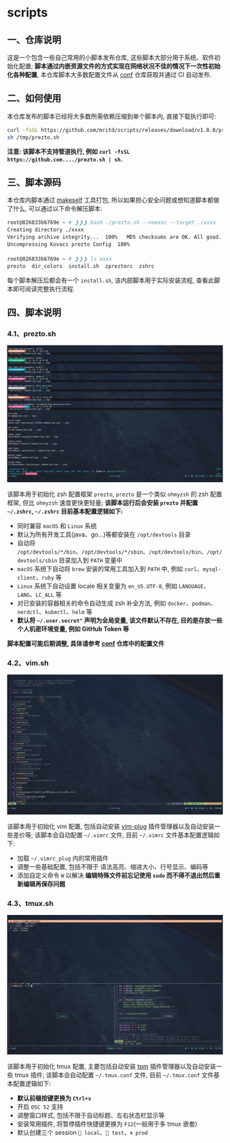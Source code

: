 # scripts

## 一、仓库说明

这是一个包含一些自己常用的小脚本发布仓库, 这些脚本大部分用于系统、软件初始化配置; **脚本通过内嵌资源文件的方式实现在网络状况不佳的情况下一次性初始化各种配置**,
本仓库脚本大多数配置文件从 [conf](https://github.com/mritd/conf) 仓库获取并通过 CI 自动发布.

## 二、如何使用

本仓库发布的脚本已经将大多数所需依赖压缩到单个脚本内, 直接下载执行即可:

```sh
curl -fsSL https://github.com/mritd/scripts/releases/download/v1.0.0/prezto.sh > /tmp/prezto.sh
sh /tmp/prezto.sh
```

**注意: 该脚本不支持管道执行, 例如 `curl -fsSL https://github.com..../prezto.sh | sh`.**

## 三、脚本源码

本仓库内脚本通过 [makeself](https://github.com/megastep/makeself) 工具打包, 所以如果担心安全问题或想知道脚本都做了什么, 可以通过以下命令解压脚本:

```sh
root@826833b6769e ~ # ❯❯❯ bash ./prezto.sh --noexec --target ./xxxx
Creating directory ./xxxx
Verifying archive integrity...  100%   MD5 checksums are OK. All good.
Uncompressing Kovacs prezto Config  100%

root@826833b6769e ~ # ❯❯❯ ls xxxx
prezto  dir_colors  install.sh  zpreztorc  zshrc
```

每个脚本解压后都会有一个 `install.sh`, 该内部脚本用于实际安装流程, 查看此脚本即可阅读完整执行流程.

## 四、脚本说明

### 4.1、prezto.sh

![prezto](images/prezto.jpeg)

该脚本用于初始化 zsh 配置框架 `prezto`, `prezto` 是一个类似 `ohmyzsh` 的 zsh 配置框架, 但比 `ohmyzsh` 速度更快更轻量; **该脚本运行后会安装 `prezto` 并配置 `~/.zshrc`, `~/.zshrc` 目前基本配置逻辑如下:**

- 同时兼容 `macOS` 和 `Linux` 系统
- 默认为所有开发工具(java、go...)等都安装在 `/opt/devtools` 目录
- 自动将 `/opt/devtools/*/bin`、`/opt/devtools/*/sbin`、`/opt/devtools/bin`、`/opt/devtools/sbin` 目录加入到 `PATH` 变量中
- `macOS` 系统下自动将 `brew` 安装的常用工具加入到 `PATH` 中, 例如 `curl`、`mysql-client`、`ruby` 等
- `Linux` 系统下自动设置 locale 相关变量为 `en_US.UTF-8`, 例如 `LANGUAGE`、`LANG`、`LC_ALL` 等
- 对已安装的容器相关的命令自动生成 zsh 补全方法, 例如 `docker`、`podman`、`nerdctl`、`kubectl`、`helm` 等
- **默认将 `~/.user.secret"` 声明为全局变量, 该文件默认不存在, 目的是存放一些个人机密环境变量, 例如 GitHub Token 等**

**脚本配置可能后期调整, 具体请参考 [conf](https://github.com/mritd/conf) 仓库中的配置文件**

### 4.2、vim.sh

![vim](images/vim.jpeg)

该脚本用于初始化 vim 配置, 包括自动安装 [vim-plug](https://github.com/junegunn/vim-plug) 插件管理器以及自动安装一些差价等; 该脚本会自动配置 `~/.vimrc` 文件, 目前 `~/.vimrc` 文件基本配置逻辑如下:

- 加载 `~/.vimrc_plug` 内的常用插件
- 调整一些基础配置, 包括不限于 语法高亮、缩进大小、行号显示、编码等
- 添加自定义命令 `W` 以解决 **编辑特殊文件前忘记使用 `sudo` 而不得不退出然后重新编辑再保存问题**

### 4.3、tmux.sh

![tmux](images/tmux.jpeg)

该脚本用于初始化 tmux 配置, 主要包括自动安装 [tpm](https://github.com/tmux-plugins/tpm) 插件管理器以及自动安装一些 tmux 插件; 该脚本会自动配置 `~/.tmux.conf` 文件, 目前 `~/.tmux.conf` 文件基本配置逻辑如下:

- **默认前缀按键更换为 `Ctrl+s`**
- 开启 `OSC 52` 支持
- 调整窗口样式, 包括不限于自动标题、左右状态栏显示等
- 安装常用插件, 将暂停插件快捷键更换为 `F12`(一般用于多 tmux 嵌套)
- 默认创建三个 session `🍁 local`、`🌋 test`、`🌀 prod`

